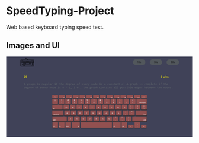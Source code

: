 # SpeedTyping-Project
Web based keyboard typing speed test.

## Images and UI 

![Alt text](https://github.com/coder-Ace77/SpeedTyping-Project/blob/master/Public/Images/Webshot1.png)

<!-- ## Screenshot while typing -->

<!-- ![Alt-text](https://github.com/coder-Ace77/SpeedTyping-Project/blob/master/Public/Images/web-shot%20(2).png) -->

